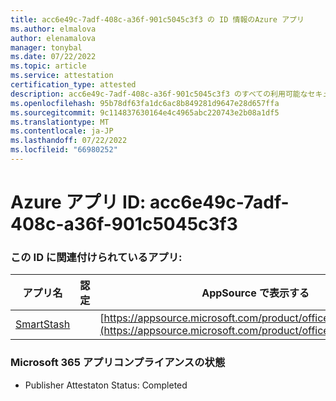 ```yaml
---
title: acc6e49c-7adf-408c-a36f-901c5045c3f3 の ID 情報のAzure アプリ
ms.author: elmalova
author: elenamalova
manager: tonybal
ms.date: 07/22/2022
ms.topic: article
ms.service: attestation
certification_type: attested
description: acc6e49c-7adf-408c-a36f-901c5045c3f3 のすべての利用可能なセキュリティとコンプライアンス情報。
ms.openlocfilehash: 95b78df63fa1dc6ac8b849281d9647e28d657ffa
ms.sourcegitcommit: 9c114837630164e4c4965abc220743e2b08a1df5
ms.translationtype: MT
ms.contentlocale: ja-JP
ms.lasthandoff: 07/22/2022
ms.locfileid: "66980252"
---
```

# <a name="azure-app-id-acc6e49c-7adf-408c-a36f-901c5045c3f3"></a>Azure アプリ ID: acc6e49c-7adf-408c-a36f-901c5045c3f3


### <a name="apps-associated-with-this-id"></a>この ID に関連付けられているアプリ:
| **アプリ名** | **認定** | **AppSource で表示する** |
|--------------|---------------|-----------------------|
| [SmartStash](../forward/WA200004223.md) |  | [https://appsource.microsoft.com/product/office/WA200004223](https://appsource.microsoft.com/product/office/WA200004223) |

### <a name="microsoft-365-app-compliance-status"></a>Microsoft 365 アプリコンプライアンスの状態
- Publisher Attestaton Status: Completed
